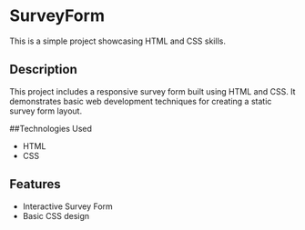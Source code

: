 # SurveyForm
This is a simple project showcasing HTML and CSS skills.

## Description
This project includes a responsive survey form built using HTML and CSS. It demonstrates basic web development techniques for creating a static survey form layout.

##Technologies Used
- HTML
- CSS

## Features
- Interactive Survey Form
- Basic CSS design

